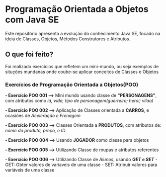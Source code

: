 # Programação Orientada a Objetos com Java SE
Este repositório apresenta a evolução do conhecimento Java SE, focado na ideia de Classes, Objetos, Métodos Construtores e Atributos.

## O que foi feito?
Foi realizado exercícios que refletem um mini-mundo, ou seja exemplos de situções mundanas onde coube-se aplicar conceitos de Classes e Objetos

### Exercícios de Programação Orientada a Objetos(POO)
**- Exercício POO 001 -->** Mini mundo usando classe de **"PERSONAGENS"**, com atributos como
*id, vida, tipo de personagem(guerreiro; heroi; vilao)*

**- Exercício POO 002 -->** Aplicação de Classes orientada a **CARROS**, e ocasiões de 
*Aceleração e Frenagem*

**- Exercício POO 003 -->** Classes Orientada a **PRODUTOS**, com atributos de:
*nome do produto, preço, e ID*

**- Exercício POO 004 -->** Usando **JOGADOR** como classe para objetos

**- Exercício POO 005 -->** Utilizando Classe de roupas e atributos referentes

**- Exercício POO 006 -->** Utilizando Classe de *Alunos*, usando ***GET e SET***
    - GET: Obter valores de variaveis de uma classe
    - SET: Atribuir valores para variáveis de uma classe

